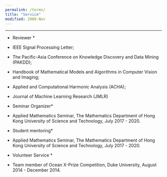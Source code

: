```yaml
---
permalink: /terms/
title: "Service"
modified: 2009-Nov
---
```


----
* Reviewer *  
* IEEE Signal Processing Letter; 
* The Pacific-Asia Conference on Knowledge Discovery and Data Mining (PAKDD); 
* Handbook of Mathematical Models and Algorithms in Computer Vision and Imaging; 
* Applied and Computational Harmonic Analysis (ACHA); 
* Journal of Machine Learning Research (JMLR)


* Seminar Organizer*
* Applied Mathematics Seminar, The Mathematics Department of Hong Kong University of Science and Technology, July 2017 - 2020.
    
    
* Student mentoring*
* Applied Mathematics Seminar, The Mathematics Department of Hong Kong University of Science and Technology, July 2017 - 2020.


* Volunteer Service *
* Team member of Ocean X-Prize Competition, Duke University, August 2014 - December 2014. 


